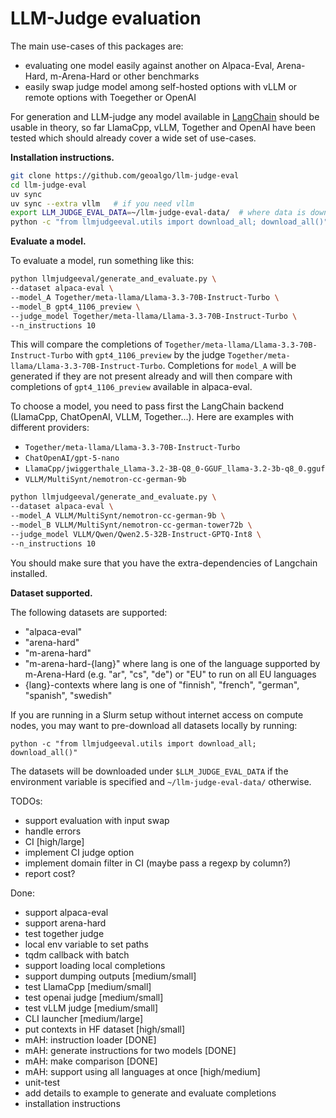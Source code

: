 # LLM-Judge evaluation

The main use-cases of this packages are:
* evaluating one model easily against another on Alpaca-Eval, Arena-Hard, m-Arena-Hard or other benchmarks
* easily swap judge model among self-hosted options with vLLM or remote options with Toegether or OpenAI

For generation and LLM-judge any model available in [LangChain](https://python.langchain.com/docs/integrations/chat/]) should be usable in theory, so far LlamaCpp, vLLM, 
Together and OpenAI have been tested which should already cover a wide set of use-cases.


**Installation instructions.**

```bash
git clone https://github.com/geoalgo/llm-judge-eval
cd llm-judge-eval
uv sync 
uv sync --extra vllm   # if you need vllm
export LLM_JUDGE_EVAL_DATA=~/llm-judge-eval-data/  # where data is downloaded
python -c "from llmjudgeeval.utils import download_all; download_all()"  # if you need to download all datasets at once
```


**Evaluate a model.** 

To evaluate a model, run something like this:
```bash
python llmjudgeeval/generate_and_evaluate.py \
--dataset alpaca-eval \
--model_A Together/meta-llama/Llama-3.3-70B-Instruct-Turbo \
--model_B gpt4_1106_preview \
--judge_model Together/meta-llama/Llama-3.3-70B-Instruct-Turbo \
--n_instructions 10 
```

This will compare the completions of `Together/meta-llama/Llama-3.3-70B-Instruct-Turbo` with `gpt4_1106_preview` 
by the judge `Together/meta-llama/Llama-3.3-70B-Instruct-Turbo`. Completions for `model_A` will be generated if they 
are not present already and will then compare with completions
of `gpt4_1106_preview` available in alpaca-eval.

To choose a model, you need to pass first the LangChain backend (LlamaCpp, ChatOpenAI, VLLM, Together...).
Here are examples with different providers:
* `Together/meta-llama/Llama-3.3-70B-Instruct-Turbo` 
* `ChatOpenAI/gpt-5-nano`
* `LlamaCpp/jwiggerthale_Llama-3.2-3B-Q8_0-GGUF_llama-3.2-3b-q8_0.gguf`
* `VLLM/MultiSynt/nemotron-cc-german-9b`

```bash
python llmjudgeeval/generate_and_evaluate.py \
--dataset alpaca-eval \
--model_A VLLM/MultiSynt/nemotron-cc-german-9b \
--model_B VLLM/MultiSynt/nemotron-cc-german-tower72b \
--judge_model VLLM/Qwen/Qwen2.5-32B-Instruct-GPTQ-Int8 \
--n_instructions 10 
```

You should make sure that you have the extra-dependencies of Langchain installed.

**Dataset supported.**

The following datasets are supported:
* "alpaca-eval"
* "arena-hard"
* "m-arena-hard"
* "m-arena-hard-{lang}" where lang is one of the language supported by m-Arena-Hard (e.g. "ar", "cs", "de") or "EU" to 
run on all EU languages
* {lang}-contexts where lang is one of "finnish", "french", "german", "spanish", "swedish"

If you are running in a Slurm setup without internet access on compute nodes, you may want to pre-download all datasets
locally by running:

```
python -c "from llmjudgeeval.utils import download_all; download_all()"
```

The datasets will be downloaded under `$LLM_JUDGE_EVAL_DATA` if the environment variable is specified and 
`~/llm-judge-eval-data/` otherwise. 

TODOs:
* support evaluation with input swap 
* handle errors
* CI [high/large]
* implement CI judge option
* implement domain filter in CI (maybe pass a regexp by column?)
* report cost? 

Done:
* support alpaca-eval
* support arena-hard
* test together judge
* local env variable to set paths
* tqdm callback with batch
* support loading local completions
* support dumping outputs [medium/small]
* test LlamaCpp [medium/small]
* test openai judge [medium/small]
* test vLLM judge [medium/small]
* CLI launcher [medium/large]
* put contexts in HF dataset [high/small]
* mAH: instruction loader [DONE]
* mAH: generate instructions for two models [DONE] 
* mAH: make comparison [DONE]
* mAH: support using all languages at once [high/medium]
* unit-test
* add details to example to generate and evaluate completions
* installation instructions